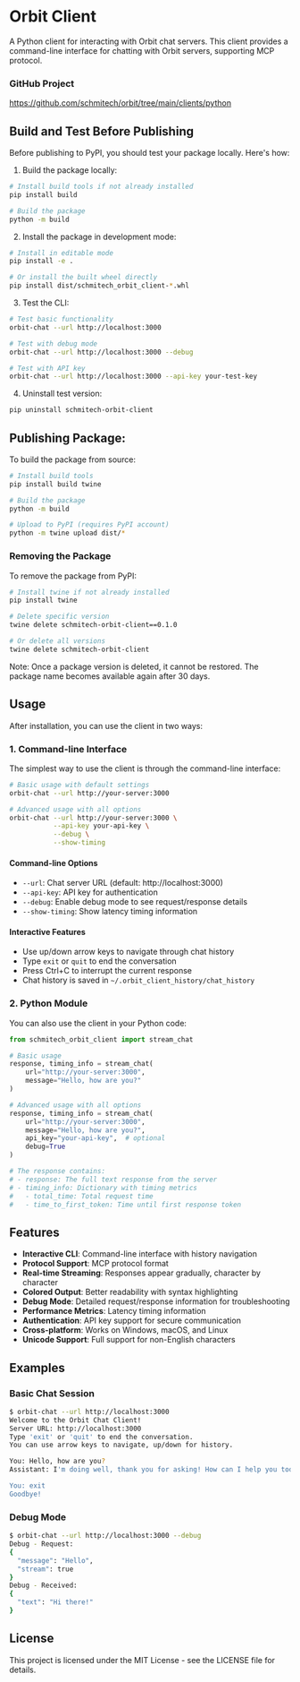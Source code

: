 # Orbit Client

A Python client for interacting with Orbit chat servers. This client provides a command-line interface for chatting with Orbit servers, supporting MCP protocol.

### GitHub Project

https://github.com/schmitech/orbit/tree/main/clients/python

## Build and Test Before Publishing

Before publishing to PyPI, you should test your package locally. Here's how:

1. Build the package locally:
```bash
# Install build tools if not already installed
pip install build

# Build the package
python -m build
```

2. Install the package in development mode:
```bash
# Install in editable mode
pip install -e .

# Or install the built wheel directly
pip install dist/schmitech_orbit_client-*.whl
```

3. Test the CLI:
```bash
# Test basic functionality
orbit-chat --url http://localhost:3000

# Test with debug mode
orbit-chat --url http://localhost:3000 --debug

# Test with API key
orbit-chat --url http://localhost:3000 --api-key your-test-key
```

4. Uninstall test version:
```bash
pip uninstall schmitech-orbit-client
```

## Publishing Package:

To build the package from source:

```bash
# Install build tools
pip install build twine

# Build the package
python -m build

# Upload to PyPI (requires PyPI account)
python -m twine upload dist/*
```

### Removing the Package

To remove the package from PyPI:

```bash
# Install twine if not already installed
pip install twine

# Delete specific version
twine delete schmitech-orbit-client==0.1.0

# Or delete all versions
twine delete schmitech-orbit-client
```

Note: Once a package version is deleted, it cannot be restored. The package name becomes available again after 30 days.

## Usage

After installation, you can use the client in two ways:

### 1. Command-line Interface

The simplest way to use the client is through the command-line interface:

```bash
# Basic usage with default settings
orbit-chat --url http://your-server:3000

# Advanced usage with all options
orbit-chat --url http://your-server:3000 \
           --api-key your-api-key \
           --debug \
           --show-timing
```

#### Command-line Options

- `--url`: Chat server URL (default: http://localhost:3000)
- `--api-key`: API key for authentication
- `--debug`: Enable debug mode to see request/response details
- `--show-timing`: Show latency timing information

#### Interactive Features

- Use up/down arrow keys to navigate through chat history
- Type `exit` or `quit` to end the conversation
- Press Ctrl+C to interrupt the current response
- Chat history is saved in `~/.orbit_client_history/chat_history`

### 2. Python Module

You can also use the client in your Python code:

```python
from schmitech_orbit_client import stream_chat

# Basic usage
response, timing_info = stream_chat(
    url="http://your-server:3000",
    message="Hello, how are you?"
)

# Advanced usage with all options
response, timing_info = stream_chat(
    url="http://your-server:3000",
    message="Hello, how are you?",
    api_key="your-api-key",  # optional
    debug=True
)

# The response contains:
# - response: The full text response from the server
# - timing_info: Dictionary with timing metrics
#   - total_time: Total request time
#   - time_to_first_token: Time until first response token
```

## Features

- **Interactive CLI**: Command-line interface with history navigation
- **Protocol Support**: MCP protocol format
- **Real-time Streaming**: Responses appear gradually, character by character
- **Colored Output**: Better readability with syntax highlighting
- **Debug Mode**: Detailed request/response information for troubleshooting
- **Performance Metrics**: Latency timing information
- **Authentication**: API key support for secure communication
- **Cross-platform**: Works on Windows, macOS, and Linux
- **Unicode Support**: Full support for non-English characters

## Examples

### Basic Chat Session
```bash
$ orbit-chat --url http://localhost:3000
Welcome to the Orbit Chat Client!
Server URL: http://localhost:3000
Type 'exit' or 'quit' to end the conversation.
You can use arrow keys to navigate, up/down for history.

You: Hello, how are you?
Assistant: I'm doing well, thank you for asking! How can I help you today?

You: exit
Goodbye!
```

### Debug Mode
```bash
$ orbit-chat --url http://localhost:3000 --debug
Debug - Request:
{
  "message": "Hello",
  "stream": true
}
Debug - Received:
{
  "text": "Hi there!"
}
```

## License

This project is licensed under the MIT License - see the LICENSE file for details. 